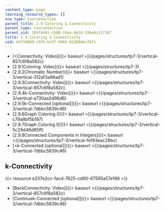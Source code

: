 ```yaml
---
content_type: page
learning_resource_types: []
ocw_type: CourseSection
parent_title: 2.9 Coloring & Connectivity
parent_type: CourseSection
parent_uid: 109f4d41-cb88-fdaa-de16-336e6c117167
title: 2.9 Coloring & Connectivity
uid: 6d719689-c9fb-bc5f-94b5-01260dec76f1
---
```


*   [\<Connectivity: Video]({{< baseurl >}}/pages/structures/tp7-3/vertical-857c6f8a582c)
*   [2.9.1Coloring: Video]({{< baseurl >}}/pages/structures/tp7-3)
*   [2.9.2Chromatic Number]({{< baseurl >}}/pages/structures/tp7-3/vertical-312af3a98ad1)
*   [2.9.3Connectivity: Video]({{< baseurl >}}/pages/structures/tp7-3/vertical-857c6f8a582c)
*   [2.9.4k-Connectivity: Video]({{< baseurl >}}/pages/structures/tp7-3/vertical-a730aa2d96d6)
*   [2.9.5k-Connected \[optional\]]({{< baseurl >}}/pages/structures/tp7-3/vertical-7dbbc5839c46)
*   [2.9.6Graph Coloring I]({{< baseurl >}}/pages/structures/tp7-3/vertical-c79a8bf5b197)
*   [2.9.7Graph Coloring II]({{< baseurl >}}/pages/structures/tp7-3/vertical-5c29d46d85ff)
*   [2.9.8Connected Components in Integers]({{< baseurl >}}/pages/structures/tp7-3/vertical-fef93eac28bc)
*   [\>k-Connected \[optional\]]({{< baseurl >}}/pages/structures/tp7-3/vertical-7dbbc5839c46)

k-Connectivity
--------------

{{< resource e207e2cc-facd-7625-cd90-47595a57e166 >}}

*   [BackConnectivity: Video]({{< baseurl >}}/pages/structures/tp7-3/vertical-857c6f8a582c)
*   [Continuek-Connected \[optional\]]({{< baseurl >}}/pages/structures/tp7-3/vertical-7dbbc5839c46)